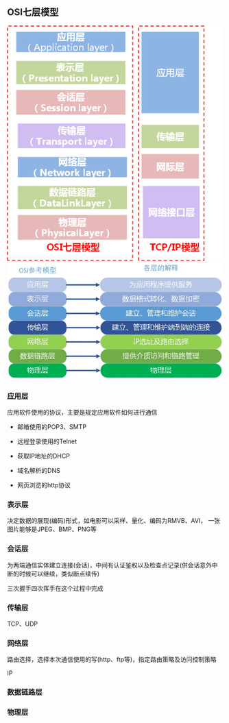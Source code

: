 ## OSI七层模型

![NetworkInfrastructure.png](images/NetworkInfrastructure.png)
![NetworkInfrastructure2.png](images/NetworkInfrastructure2.png)

### 应用层

应用软件使用的协议，主要是规定应用软件如何进行通信

* 邮箱使用的POP3、SMTP
  
* 远程登录使用的Telnet

* 获取IP地址的DHCP

* 域名解析的DNS

* 网页浏览的http协议

### 表示层

决定数据的展现(编码)形式，如电影可以采样、量化、编码为RMVB、AVI，
一张图片能够是JPEG、BMP、PNG等

### 会话层

为两端通信实体建立连接(会话)，中间有认证鉴权以及检查点记录(供会话意外中断的时候可以继续，类似断点续传)

三次握手四次挥手在这个过程中完成

### 传输层

TCP、UDP

### 网络层

路由选择，选择本次通信使用的写(http、ftp等)，指定路由策略及访问控制策略

IP

### 数据链路层
### 物理层

